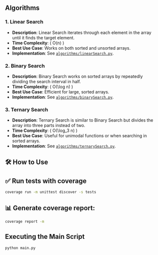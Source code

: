 ## Algorithms

### 1. Linear Search
- **Description**: Linear Search iterates through each element in the array until it finds the target element.
- **Time Complexity**: \( O(n) \)
- **Best Use Case**: Works on both sorted and unsorted arrays.
- **Implementation**: See [`algorithms/linearSearch.py`](algorithms/linearSearch.py).

### 2. Binary Search
- **Description**: Binary Search works on sorted arrays by repeatedly dividing the search interval in half.
- **Time Complexity**: \( O(\log n) \)
- **Best Use Case**: Efficient for large, sorted arrays.
- **Implementation**: See [`algorithms/binarySearch.py`](algorithms/binarySearch.py).

### 3. Ternary Search
- **Description**: Ternary Search is similar to Binary Search but divides the array into three parts instead of two.
- **Time Complexity**: \( O(\log_3 n) \)
- **Best Use Case**: Useful for unimodal functions or when searching in sorted arrays.
- **Implementation**: See [`algorithms/ternarySearch.py`](algorithms/ternarySearch.py).


## 🛠 How to Use

## ✅ Run tests with coverage

```sh
coverage run -m unittest discover -s tests
```

## 📊 Generate coverage report:
```sh
coverage report -m
```

##  Executing the Main Script
```sh
python main.py
```
